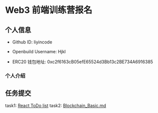 # Web3 前端训练营报名

## 个人信息

* Github ID: liyincode

* Openbuild Username: Hjkl

* ERC20 钱包地址: 0xc2f6163cB05efE65524d3Bb13c2BE734A6916385

### 个人介绍

## 任务提交
task1: [React ToDo list](https://github.com/liyincode/react-todo-list)
task2: [Blockchain_Basic.md](./task2/02_Blockchain_Basic.md)
